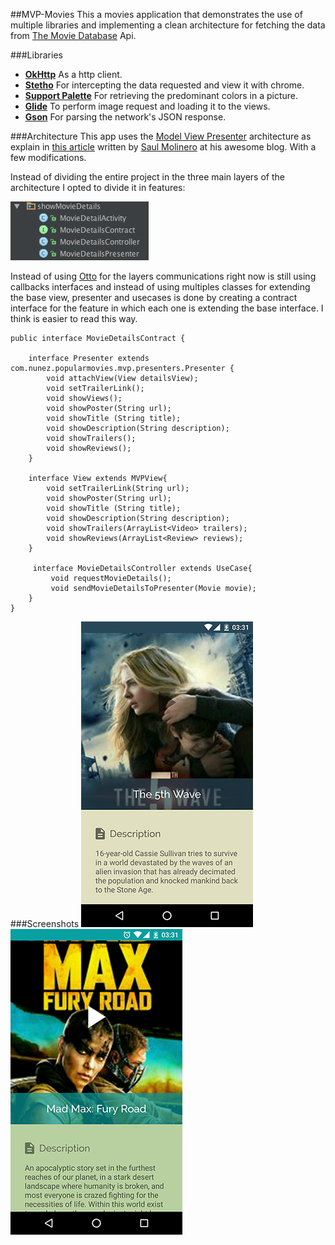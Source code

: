 ##MVP-Movies
This a movies application that demonstrates the use of multiple libraries and
implementing a clean architecture for fetching the data from [The Movie Database](https://www.themoviedb.org) Api.

###Libraries
- **[OkHttp](https://square.github.io/okhttp/)** As a http client.
- **[Stetho](https://facebook.github.io/stetho/)** For intercepting the data requested and view it with chrome.
- **[Support Palette](https://developer.android.com/reference/android/support/v7/graphics/Palette.html)** For retrieving the predominant colors in a picture. 
- **[Glide](https://github.com/bumptech/glide)** To perform image request and loading it to the views.
- **[Gson](https://github.com/google/gson)** For parsing the network's JSON response.

###Architecture
This app uses the [Model View Presenter](https://en.wikipedia.org/wiki/Model%E2%80%93view%E2%80%93presenter) architecture as explain in [this article](https://saulmm.github.io/2015/02/02/A%20useful%20stack%20on%20android%20%231,%20architecture/)
written by [Saul Molinero](https://plus.google.com/+SaulMolineroMalvido) at his awesome blog. With a few modifications.

Instead of dividing the entire project in the three main layers of the architecture I opted to divide it
in features:

![Feature](/screenshots/feature.png?raw=true)

Instead of using [Otto](https://github.com/square/otto) for the layers communications right now is still using
callbacks interfaces and instead of using multiples classes for extending the base view, presenter and usecases
is done by creating a contract interface for the feature in which each one is extending the base interface. 
I think is easier to read this way.

```
public interface MovieDetailsContract {

    interface Presenter extends com.nunez.popularmovies.mvp.presenters.Presenter { 
        void attachView(View detailsView);
        void setTrailerLink();
        void showViews();
        void showPoster(String url);
        void showTitle (String title);
        void showDescription(String description);
        void showTrailers();
        void showReviews(); 
    }

    interface View extends MVPView{
        void setTrailerLink(String url);
        void showPoster(String url);
        void showTitle (String title);
        void showDescription(String description);
        void showTrailers(ArrayList<Video> trailers);
        void showReviews(ArrayList<Review> reviews); 
    } 
    
     interface MovieDetailsController extends UseCase{
         void requestMovieDetails();
         void sendMovieDetailsToPresenter(Movie movie);
    }
}

```

###Screenshots
![1](/screenshots/Screenshot_1.png?raw=true)
![2](/screenshots/Screenshot_2.png?raw=true)

